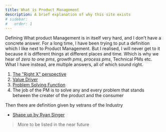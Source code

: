 ```yaml
---
title: What is Product Management
description: A brief explanation of why this site exists 
# sidebar:
#   order: 1
---
```


Defining What product Management is in itself very hard, and I don't have a concrete answer. For a long time, I have been trying to put a definition which I like next to Product Management. But I realised, I will never get to it because it is different things at different places and time. Which is why we hear of *zero to one pms*, *growth pms*, *process pms*, Technical PMs etc. What I have instead, are multiple answers, all of which sound right.

1. [The "Right X" perspective](/what-is-pm/my-definitions/right-x/)
2. [Value Driver](/what-is-pm/my-definitions/right-x/)
3. [Problem Solving Function](/what-is-pm/my-definitions/problem-solving-function/)
4. The job of the PM is to solve any and every problem that stands between the creater of the product and the consumer

Then there are definition given by vetrans of the Industry

- [Shape up by Ryan Singer](../what-is-pm/popular-definitions/shape-up)

> More to be listed in the near future
